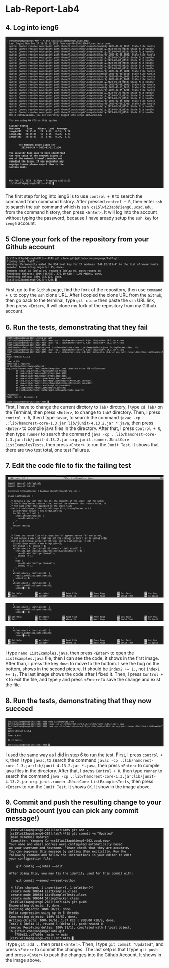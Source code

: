 # Lab-Report-Lab4

## 4. Log into ieng6
![Image](4.png)

The first step for log into ieng6 is to use ```control + R``` to search the command from command history. After pressed ```control + R```, then enter ```ssh``` to search the ```ssh``` command which is ```ssh cs15lwi23apb@ieng6.ucsd.edu```, from the command history, then press `<Enter>`. It will log into the account without typing the password, because I have aready setup the ```ssh key``` for ```ieng6``` account.

## 5 Clone your fork of the repository from your Github account

![Image](5.png)

First, go to the ```Github``` page, find the fork of the repository, then use ```command + C``` to copy the ```ssh``` clone URL. After I copied the clone URL from the ```Github```, then go back to the terminal, type ```git clone``` then paste the ```ssh``` URL link, then press `<Enter>`, It will clone my fork of the repository from my Github account. 

## 6. Run the tests, demonstrating that they fail

![Image](6.png)
First, I have to change the current dirctory to ```lab7``` dirctory, I type ```cd lab7``` on the Terminal, then press `<Enter>`, to change to ```lab7``` directory. Then, I press ```control + R```, then I type ```javac```, to search the command ```javac -cp .:lib/hamcrest-core-1.3.jar:lib/junit-4.13.2.jar *.java```, then press `<Enter>` to compile java files in the directory. After that, I press ```Control + R```, then type ```runner``` to search the command ```java -cp .:lib/hamcrest-core-1.3.jar:lib/junit-4.13.2.jar org.junit.runner.JUnitCore ListExamplesTests```, then press `<Enter>` to run the ```Junit Test```. It shows that there are two test total, one test Failures.

## 7. Edit the code file to fix the failing test
![Image](7-1.png)

![Image](7-2.png)

![Image](7-3.png)

I type ```nano ListExamples.java```, then press `<Enter>` to open the ```ListExamples.java``` file, then I can see the code, it shows in the first image. After than, I press the key ```down``` to move to the bottom. I see the bug on the bottom, shows in the second picture. It should be ```index2 += 1;```, not ```index1 += 1;```. The last image shows the code after I fixed it. Then, I press ```Control + X``` to exit the file, and type ```y``` and press `<Enter>` to save the change and exist the file.

## 8. Run the tests, demonstrating that they now succeed

![Image](8.png)

I used the same way as I did in step 6 to run the test. First, I press ```control + R```, then I type ```javac```, to search the command ```javac -cp .:lib/hamcrest-core-1.3.jar:lib/junit-4.13.2.jar *.java```, then press `<Enter>` to compile java files in the directory. After that, I press ```Control + R```, then type ```runner``` to search the command ```java -cp .:lib/hamcrest-core-1.3.jar:lib/junit-4.13.2.jar org.junit.runner.JUnitCore ListExamplesTests```, then press `<Enter>` to run the ```Junit Test```. It shows ```OK```. It show in the image above.


## 9. Commit and push the resulting change to your Github account (you can pick any commit message!)

![Image](9.png)
I type ```git add .```, then press `<Enter>`. Then, I type ```git commit "Updated"```, and press `<Enter>`  to commit the changes. The last setp is that I type ```git push``` and press `<Enter>` to push the changes into the Github Account. It shows in the image above.
